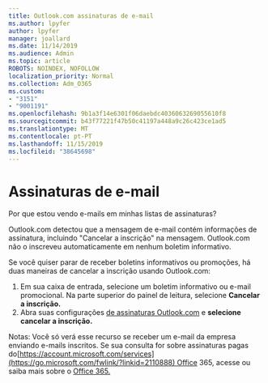 ```yaml
---
title: Outlook.com assinaturas de e-mail
ms.author: lpyfer
author: lpyfer
manager: joallard
ms.date: 11/14/2019
ms.audience: Admin
ms.topic: article
ROBOTS: NOINDEX, NOFOLLOW
localization_priority: Normal
ms.collection: Adm_O365
ms.custom:
- "3151"
- "9001191"
ms.openlocfilehash: 9b1a3f14e6301f06daebdc4036063269055610f8
ms.sourcegitcommit: b43f77221f47b50c41197a448a9c26c423ce1ad5
ms.translationtype: MT
ms.contentlocale: pt-PT
ms.lasthandoff: 11/15/2019
ms.locfileid: "38645698"
---
```

# <a name="email-subscriptions"></a>Assinaturas de e-mail

Por que estou vendo e-mails em minhas listas de assinaturas?

Outlook.com detectou que a mensagem de e-mail contém informações de assinatura, incluindo "Cancelar a inscrição" na mensagem. Outlook.com não o inscreveu automaticamente em nenhum boletim informativo.

Se você quiser parar de receber boletins informativos ou promoções, há duas maneiras de cancelar a inscrição usando Outlook.com:
1. Em sua caixa de entrada, selecione um boletim informativo ou e-mail promocional. Na parte superior do painel de leitura, selecione **Cancelar a inscrição.**
2. Abra suas configurações [de assinaturas Outlook.com](https://go.microsoft.com/fwlink/?linkid=2110887) e **selecione cancelar a inscrição.**

Notas: Você só verá esse recurso se receber um e-mail da empresa enviando e-mails inscritos.
Se sua consulta for sobre assinaturas pagas do[https://account.microsoft.com/services](https://go.microsoft.com/fwlink/?linkid=2110888) Office 365, acesse ou saiba mais sobre o [Office 365.](https://products.office.com/compare-all-microsoft-office-products?tab=1&WT.mc_id=PROD_OL-Web_Support_O365NewValue_Upgrade)
  